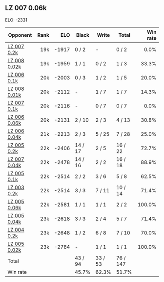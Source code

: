 ## LZ 007 0.06k ##

ELO: -2331

Opponent | Rank | ELO | Black | Write | Total | Win rate
---------|-----:|----:|-------|-------|-------|-------:
[LZ 007 0.2k](LZ%20007%200.2k.md) | 19k | -1917 | 0 / 2 | - | 0 / 2 | 0.0%
[LZ 008 0.02k](LZ%20008%200.02k.md) | 19k | -1959 | 1 / 1 | 0 / 2 | 1 / 3 | 33.3%
[LZ 006 0.1k](LZ%20006%200.1k.md) | 20k | -2003 | 0 / 3 | 1 / 2 | 1 / 5 | 20.0%
[LZ 008 0.01k](LZ%20008%200.01k.md) | 20k | -2112 | - | 1 / 7 | 1 / 7 | 14.3%
[LZ 007 0.1k](LZ%20007%200.1k.md) | 20k | -2116 | - | 0 / 7 | 0 / 7 | 0.0%
[LZ 006 0.06k](LZ%20006%200.06k.md) | 20k | -2131 | 2 / 10 | 2 / 3 | 4 / 13 | 30.8%
[LZ 006 0.04k](LZ%20006%200.04k.md) | 21k | -2213 | 2 / 3 | 5 / 25 | 7 / 28 | 25.0%
[LZ 005 0.2k](LZ%20005%200.2k.md) | 22k | -2406 | 14 / 17 | 2 / 5 | 16 / 22 | 72.7%
[LZ 007 0.04k](LZ%20007%200.04k.md) | 22k | -2478 | 14 / 16 | 2 / 2 | 16 / 18 | 88.9%
[LZ 005 0.1k](LZ%20005%200.1k.md) | 22k | -2514 | 2 / 2 | 3 / 6 | 5 / 8 | 62.5%
[LZ 003 0.2k](LZ%20003%200.2k.md) | 22k | -2514 | 3 / 3 | 7 / 11 | 10 / 14 | 71.4%
[LZ 005 0.06k](LZ%20005%200.06k.md) | 22k | -2581 | 1 / 1 | 1 / 1 | 2 / 2 | 100.0%
[LZ 005 0.04k](LZ%20005%200.04k.md) | 23k | -2618 | 3 / 3 | 2 / 4 | 5 / 7 | 71.4%
[LZ 004 0.2k](LZ%20004%200.2k.md) | 23k | -2648 | 1 / 2 | 6 / 8 | 7 / 10 | 70.0%
[LZ 005 0.02k](LZ%20005%200.02k.md) | 23k | -2784 | - | 1 / 1 | 1 / 1 | 100.0%
Total | | | 43 / 94 | 33 / 53 | 76 / 147 | 
Win rate| | | 45.7% | 62.3% | 51.7% | 
